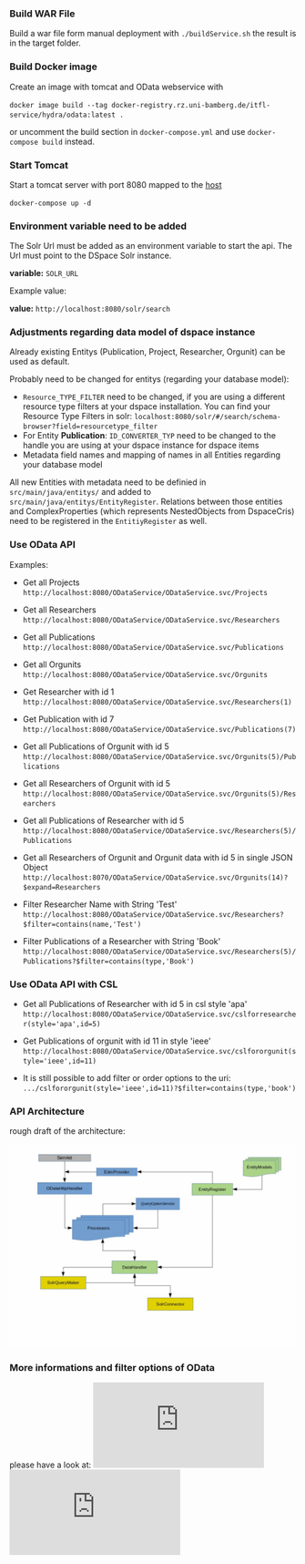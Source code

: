### Build WAR File
Build a war file form manual deployment with `./buildService.sh` the result is in the target
folder.


### Build Docker image
Create an image with tomcat and OData webservice with

`docker image build --tag docker-registry.rz.uni-bamberg.de/itfl-service/hydra/odata:latest .`

or uncomment the build section in `docker-compose.yml` and use `docker-compose build`
instead.


### Start Tomcat
Start a tomcat server with port 8080 mapped to the
[host](http://localhost:8080)

`docker-compose up -d`


### Environment variable need to be added

The Solr Url must be added as an environment variable to start the api. The Url must point to the DSpace Solr instance.

**variable:** `SOLR_URL`

Example value:

**value:** `http://localhost:8080/solr/search`


### Adjustments regarding data model of dspace instance

Already existing Entitys (Publication, Project, Researcher, Orgunit) can be used as default.

Probably need to be changed for entitys (regarding your database model):

- `Resource_TYPE_FILTER` need to be changed, if you are using a different resource type filters at your dspace installation. You can find your Resource Type Filters in solr: `localhost:8080/solr/#/search/schema-browser?field=resourcetype_filter`
- For Entity **Publication**: `ID_CONVERTER_TYP` need to be changed to the handle you are using at your dspace instance for dspace items
- Metadata field names and mapping of names in all Entities regarding your database model   


All new Entities with metadata need to be definied in `src/main/java/entitys/` and added to `src/main/java/entitys/EntityRegister`.
Relations between those entities and ComplexProperties (which represents NestedObjects from DspaceCris) need to be registered in the `EntitiyRegister` as well. 


### Use OData API

Examples:

* Get all Projects
`http://localhost:8080/ODataService/ODataService.svc/Projects`

* Get all Researchers
`http://localhost:8080/ODataService/ODataService.svc/Researchers`

* Get all Publications
`http://localhost:8080/ODataService/ODataService.svc/Publications`

* Get all Orgunits
`http://localhost:8080/ODataService/ODataService.svc/Orgunits`

* Get Researcher with id 1
`http://localhost:8080/ODataService/ODataService.svc/Researchers(1)`

* Get Publication with id 7
`http://localhost:8080/ODataService/ODataService.svc/Publications(7)`

* Get all Publications of Orgunit with id 5
`http://localhost:8080/ODataService/ODataService.svc/Orgunits(5)/Publications`

* Get all Researchers of Orgunit with id 5
`http://localhost:8080/ODataService/ODataService.svc/Orgunits(5)/Researchers`

* Get all Publications of Researcher with id 5
`http://localhost:8080/ODataService/ODataService.svc/Researchers(5)/Publications`

* Get all Researchers of Orgunit and Orgunit data with id 5 in single JSON Object
`http://localhost:8070/ODataService/ODataService.svc/Orgunits(14)?$expand=Researchers`

* Filter Researcher Name with String 'Test'
`http://localhost:8080/ODataService/ODataService.svc/Researchers?$filter=contains(name,'Test')`

* Filter Publications of a Researcher with String 'Book'
`http://localhost:8080/ODataService/ODataService.svc/Researchers(5)/Publications?$filter=contains(type,'Book')`

### Use OData API with CSL

* Get all Publications of Researcher with id 5 in csl style 'apa'
`http://localhost:8080/ODataService/ODataService.svc/cslforresearcher(style='apa',id=5)`

* Get Publications of orgunit with id 11 in style 'ieee'
`http://localhost:8080/ODataService/ODataService.svc/cslfororgunit(style='ieee',id=11)`

* It is still possible to add filter or order options to the uri:
`.../cslfororgunit(style='ieee',id=11)?$filter=contains(type,'book')`


### API Architecture
rough draft of the architecture:

![](odata-architecture.jpg)

### More informations and filter options of OData

please have a look at:
![Apache Olingo](https://olingo.apache.org/doc/odata4/index.html)
![Olingo OData 4.0 Javadoc](https://olingo.apache.org/javadoc/odata4/index.html)

